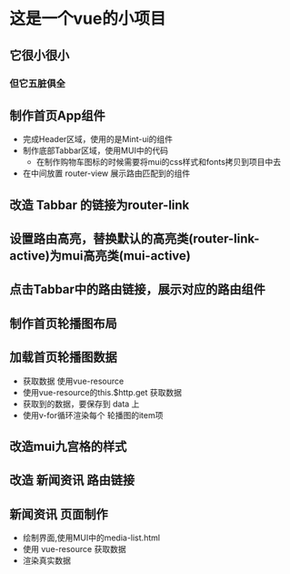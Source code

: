 # 这是一个vue的小项目

## 它很小很小

### 但它五脏俱全



## 制作首页App组件
+ 完成Header区域，使用的是Mint-ui的组件
+ 制作底部Tabbar区域，使用MUI中的代码
  - 在制作购物车图标的时候需要将mui的css样式和fonts拷贝到项目中去
+ 在中间放置 router-view 展示路由匹配到的组件

## 改造 Tabbar 的链接为router-link

## 设置路由高亮，替换默认的高亮类(router-link-active)为mui高亮类(mui-active)

## 点击Tabbar中的路由链接，展示对应的路由组件

## 制作首页轮播图布局

## 加载首页轮播图数据
+ 获取数据 使用vue-resource
+ 使用vue-resource的this.$http.get 获取数据
+ 获取到的数据，要保存到 data 上
+ 使用v-for循环渲染每个 轮播图的item项

## 改造mui九宫格的样式

## 改造 新闻资讯 路由链接

## 新闻资讯 页面制作
+ 绘制界面,使用MUI中的media-list.html
+ 使用 vue-resource 获取数据
+ 渲染真实数据
